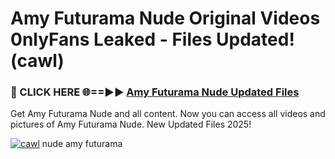 # Amy Futurama Nude Original Videos 0nlyFans Leaked - Files Updated! (cawl)

<h3>🔴 CLICK HERE 🌐==►► <a href="https://tinyurl.com/52m3yx9h" rel="nofollow">Amy Futurama Nude Updated Files</a></h3>

Get Amy Futurama Nude and all content. Now you can access all videos and pictures of Amy Futurama Nude. New Updated Files 2025!

[![cawl](https://i.imgur.com/TnHtlc8.gif)](https://tinyurl.com/52m3yx9h)
nude amy futurama